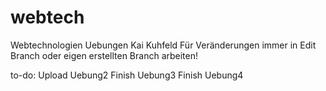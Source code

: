 # webtech

Webtechnologien Uebungen
Kai Kuhfeld
Für Veränderungen immer in Edit Branch oder eigen erstellten Branch arbeiten!

to-do:
Upload Uebung2
Finish Uebung3
Finish Uebung4
